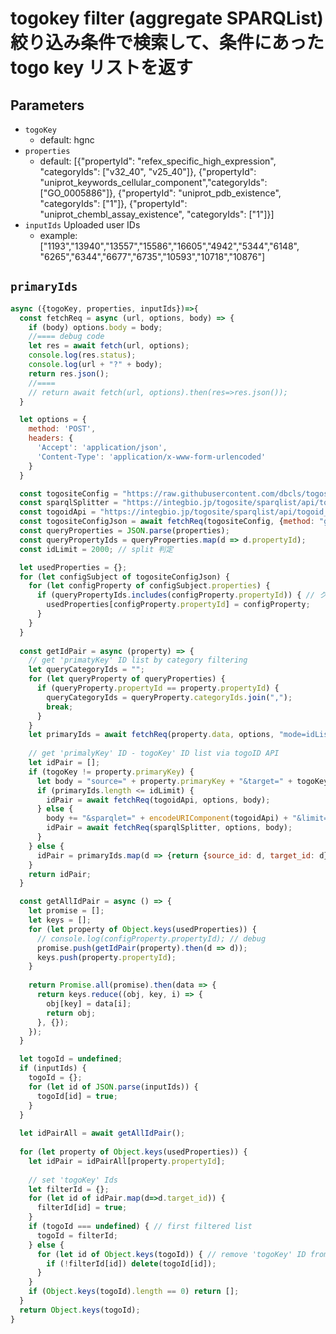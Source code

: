 # togokey filter (aggregate SPARQList) 絞り込み条件で検索して、条件にあった togo key リストを返す

## Parameters

* `togoKey`
  * default: hgnc
* `properties`
  * default: [{"propertyId": "refex_specific_high_expression", "categoryIds": ["v32_40", "v25_40"]}, {"propertyId": "uniprot_keywords_cellular_component","categoryIds": ["GO_0005886"]}, {"propertyId": "uniprot_pdb_existence", "categoryIds": ["1"]}, {"propertyId": "uniprot_chembl_assay_existence", "categoryIds": ["1"]}]
* `inputIds` Uploaded user IDs
  * example: ["1193","13940","13557","15586","16605","4942","5344","6148", "6265","6344","6677","6735","10593","10718","10876"]
  
## `primaryIds`
```javascript
async ({togoKey, properties, inputIds})=>{
  const fetchReq = async (url, options, body) => {
    if (body) options.body = body;
    //==== debug code
    let res = await fetch(url, options);
    console.log(res.status);
    console.log(url + "?" + body);
    return res.json();
    //====
    // return await fetch(url, options).then(res=>res.json());
  }

  let options = {
    method: 'POST',
    headers: {
      'Accept': 'application/json',
      'Content-Type': 'application/x-www-form-urlencoded'
    }
  }

  const togositeConfig = "https://raw.githubusercontent.com/dbcls/togosite/develop/config/togosite-human/properties.json";
  const sparqlSplitter = "https://integbio.jp/togosite/sparqlist/api/togoid_sparqlist_splitter";
  const togoidApi = "https://integbio.jp/togosite/sparqlist/api/togoid_route_sparql"; // SPARQList 版 ID 変換
  const togositeConfigJson = await fetchReq(togositeConfig, {method: "get"});
  const queryProperties = JSON.parse(properties);
  const queryPropertyIds = queryProperties.map(d => d.propertyId);
  const idLimit = 2000; // split 判定

  let usedProperties = {};
  for (let configSubject of togositeConfigJson) {
    for (let configProperty of configSubject.properties) {
      if (queryPropertyIds.includes(configProperty.propertyId)) { // クエリに Hit したら
        usedProperties[configProperty.propertyId] = configProperty;
      }
    }
  }
  
  const getIdPair = async (property) => {
    // get 'primatyKey' ID list by category filtering
    let queryCategoryIds = "";
    for (let queryProperty of queryProperties) {
      if (queryProperty.propertyId == property.propertyId) {
        queryCategoryIds = queryProperty.categoryIds.join(",");
        break;
      }
    }
    let primaryIds = await fetchReq(property.data, options, "mode=idList&categoryIds=" + queryCategoryIds);
        
    // get 'primalyKey' ID - togoKey' ID list via togoID API
    let idPair = [];
    if (togoKey != property.primaryKey) {
      let body = "source=" + property.primaryKey + "&target=" + togoKey + "&ids=" +  encodeURIComponent(primaryIds.join(","));
      if (primaryIds.length <= idLimit) {
        idPair = await fetchReq(togoidApi, options, body);
      } else {
        body += "&sparqlet=" + encodeURIComponent(togoidApi) + "&limit=" + idLimit;
        idPair = await fetchReq(sparqlSplitter, options, body);
      }
    } else {
      idPair = primaryIds.map(d => {return {source_id: d, target_id: d} });
    }
    return idPair;
  }

  const getAllIdPair = async () => {
    let promise = [];
    let keys = [];
    for (let property of Object.keys(usedProperties)) {
  	  // console.log(configProperty.propertyId); // debug
      promise.push(getIdPair(property).then(d => d));
      keys.push(property.propertyId);
    }
    
    return Promise.all(promise).then(data => {
      return keys.reduce((obj, key, i) => {
        obj[key] = data[i];
        return obj;
      }, {});
    });
  } 

  let togoId = undefined;
  if (inputIds) {
    togoId = {};
    for (let id of JSON.parse(inputIds)) {
      togoId[id] = true;
    }
  }
  
  let idPairAll = await getAllIdPair();
      
  for (let property of Object.keys(usedProperties)) {
    let idPair = idPairAll[property.propertyId];
        
    // set 'togoKey' Ids
    let filterId = {};
    for (let id of idPair.map(d=>d.target_id)) {
      filterId[id] = true;
    }
    if (togoId === undefined) { // first filtered list
      togoId = filterId;
    } else {
      for (let id of Object.keys(togoId)) { // remove 'togoKey' ID from list
        if (!filterId[id]) delete(togoId[id]);
      }
    }
    if (Object.keys(togoId).length == 0) return [];
  }
  return Object.keys(togoId);
}
```
